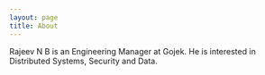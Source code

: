 ```yaml
---
layout: page
title: About
---
```


Rajeev N B is an Engineering Manager at Gojek. He is interested in Distributed Systems, Security and Data.